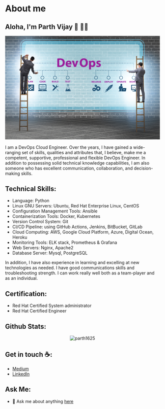 # About me

## Aloha, I'm Parth Vijay :wave: :man_technologist:

<img src="./assets/banner.jpg" alt="DevOps Engineer">

<!-- <p align="center"> 
  Visitor count<br>
  <img src="https://profile-counter.glitch.me/parth1625/count.svg" />
</p> -->

I am a DevOps Cloud Engineer. Over the years, I have gained a wide-ranging set of skills, qualities and attributes that, I believe, make me a competent, supportive, professional and flexible DevOps Engineer. In addition to possessing solid technical knowledge capabilities, I am also someone who has excellent communication, collaboration, and decision-making skills.

## Technical Skills:

- Language: Python
- Linux GNU Servers: Ubuntu, Red Hat Enterprise Linux, CentOS
- Configuration Management Tools: Ansible
- Containerization Tools: Docker, Kubernetes
- Version Control System: Git
- CI/CD Pipeline: using GitHub Actions, Jenkins, BitBucket, GitLab
- Cloud Computing: AWS, Google Cloud Platform, Azure, Digital Ocean, Heroku
- Monitoring Tools: ELK stack, Prometheus & Grafana
- Web Servers: Nginx, Apache2
- Database Server: Mysql, PostgreSQL

In addition, I have also experience in learning and excelling at new technologies as needed. I have good communications skills and troubleshooting strength. I can work really well both as a team-player and as an individual.

## Certification:

- Red Hat Certified System administrator
- Red Hat Certified Engineer

## Github Stats:

<p align="center"> <img src="https://github-readme-stats.vercel.app/api?username=parth1625&show_icons=true&theme=gotham" alt="parth1625" />

## Get in touch :coffee:: 

- [Medium](https://parth-24073.medium.com/)
- [LinkedIn](https://www.linkedin.com/in/parth-vijay-131bb9189)

<!-- ## My GitHub contribution:

[![GitHub Game of Life](https://github4life.herokuapp.com/parth1625.gif?z=6)](https://github4life.herokuapp.com/parth1625) -->

## Ask Me:

-  💬 Ask me about anything [here](https://github.com/parth1625/parth1625/issues)